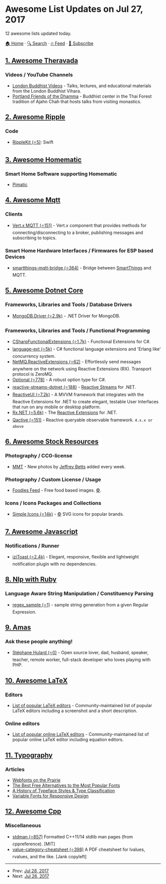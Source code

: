 # Awesome List Updates on Jul 27, 2017

12 awesome lists updated today.

[🏠 Home](/README.md) · [🔍 Search](https://www.trackawesomelist.com/search/) · [🔥 Feed](https://www.trackawesomelist.com/rss.xml) · [📮 Subscribe](https://trackawesomelist.us17.list-manage.com/subscribe?u=d2f0117aa829c83a63ec63c2f&id=36a103854c)



## [1. Awesome Theravada](/content/johnjago/awesome-theravada/README.md)

### Videos / YouTube Channels

*   [London Buddhist Videos](https://www.youtube.com/channel/UCDtDoWqqaE_GMOBf33PtsOA/videos) - Talks, lectures, and educational materials from the London Buddhist Vihara.
*   [Portland Friends of the Dhamma](https://www.youtube.com/channel/UCHLz6Y2gbO2njffgLsV6FrA) - Buddhist center in the Thai Forest tradition of Ajahn Chah that hosts talks from visiting monastics.

## [2. Awesome Ripple](/content/vhpoet/awesome-ripple/README.md)

### Code

*   [RippleKit (⭐5)](https://github.com/xasos/RippleKit): Swift

## [3. Awesome Homematic](/content/homematic-community/awesome-homematic/README.md)

### Smart Home Software supporting Homematic

*   [Pimatic](https://pimatic.org/)

## [4. Awesome Mqtt](/content/hobbyquaker/awesome-mqtt/README.md)

### Clients

*   [Vert.x MQTT (⭐151)](https://github.com/vert-x3/vertx-mqtt) - Vert.x component that provides methods for connecting/disconnecting to a broker, publishing messages and subscribing to topics.

### Smart Home Hardware Interfaces / Firmwares for ESP based Devices

*   [smartthings-mqtt-bridge (⭐364)](https://github.com/stjohnjohnson/smartthings-mqtt-bridge) - Bridge between [SmartThings](https://www.smartthings.com/) and MQTT.

## [5. Awesome Dotnet Core](/content/thangchung/awesome-dotnet-core/README.md)

### Frameworks, Libraries and Tools / Database Drivers

*   [MongoDB.Driver (⭐2.9k)](https://github.com/mongodb/mongo-csharp-driver) - .NET Driver for MongoDB.

### Frameworks, Libraries and Tools / Functional Programming

*   [CSharpFunctionalExtensions (⭐1.7k)](https://github.com/vkhorikov/CSharpFunctionalExtensions) - Functional Extensions for C#.
*   [language-ext (⭐5k)](https://github.com/louthy/language-ext) - C# functional language extensions and 'Erlang like' concurrency system.
*   [NetMQ.ReactiveExtensions (⭐62)](https://github.com/NetMQ/NetMQ.ReactiveExtensions) - Effortlessly send messages anywhere on the network using Reactive Extensions (RX). Transport protocol is ZeroMQ.
*   [Optional (⭐778)](https://github.com/nlkl/Optional) - A robust option type for C#.
*   [reactive-streams-dotnet (⭐188)](https://github.com/reactive-streams/reactive-streams-dotnet) - [Reactive Streams](http://www.reactive-streams.org/) for .NET.
*   [ReactiveUI (⭐7.2k)](https://github.com/reactiveui/ReactiveUI) - A MVVM framework that integrates with the Reactive Extensions for .NET to create elegant, testable User Interfaces that run on any mobile or desktop platform.
*   [Rx.NET (⭐5.6k)](https://github.com/Reactive-Extensions/Rx.NET) - The [Reactive Extensions](http://reactivex.io) for .NET.
*   [Qactive (⭐151)](https://github.com/RxDave/Qactive) - Reactive queryable observable framework. `4.x.x or above`

## [6. Awesome Stock Resources](/content/neutraltone/awesome-stock-resources/README.md)

### Photography / CC0-license

*   [MMT](https://mmtstock.com/) - New photos by [Jeffrey Betts](http://jeffreybetts.me/) added every week.

### Photography / Custom License / Usage

*   [Foodies Feed](https://www.foodiesfeed.com/) - Free food based images. [:copyright:](https://www.foodiesfeed.com/faq/).

### Icons / Icons Packages and Collections

*   [Simple Icons (⭐14k)](https://github.com/simple-icons/simple-icons) - [:copyright:](http://artlibre.org/licence/lal/en/) SVG icons for popular brands.

## [7. Awesome Javascript](/content/sorrycc/awesome-javascript/README.md)

### Notifications / Runner

*   [iziToast (⭐2.4k)](https://github.com/dolce/iziToast) - Elegant, responsive, flexible and lightweight notification plugin with no dependencies.

## [8. Nlp with Ruby](/content/arbox/nlp-with-ruby/README.md)

### Language Aware String Manipulation / Constituency Parsing

*   [regex\_sample (⭐1)](https://github.com/mochizukikotaro/regex_sample) -
    sample string generation from a given Regular Expression.

## [9. Amas](/content/sindresorhus/amas/README.md)

### Ask these people anything!

*   [Stéphane Hulard (⭐0)](https://github.com/shulard/ama) - Open source lover, dad, husband, speaker, teacher, remote worker, full-stack developer who loves playing with PHP.

## [10. Awesome LaTeX](/content/egeerardyn/awesome-LaTeX/README.md)

### Editors

*   [List of popular LaTeX editors](https://tex.stackexchange.com/questions/339/latex-editors-ides) - Community-maintained list of popular LaTeX editors including a screenshot and a short description.

### Online editors

*   [List of popular online LaTeX editors](https://tex.stackexchange.com/questions/3/compiling-documents-online/1654#1654) - Community-maintained list of popular online LaTeX editor including equation editors.

## [11. Typography](/content/deanhume/typography/README.md)

### Articles

*   [Webfonts on the Prairie](https://alistapart.com/article/webfonts-on-the-prairie)
*   [The Best Free Alternatives to the Most Popular Fonts](https://blog.spoongraphics.co.uk/articles/the-best-free-alternatives-to-the-most-popular-fonts)
*   [A History of Typeface Styles & Type Classification](https://blog.spoongraphics.co.uk/articles/a-history-of-typeface-styles-type-classification)
*   [Variable Fonts for Responsive Design](https://alistapart.com/blog/post/variable-fonts-for-responsive-design)

## [12. Awesome Cpp](/content/fffaraz/awesome-cpp/README.md)

### Miscellaneous

*   [stdman (⭐857)](https://github.com/jeaye/stdman) Formatted C++11/14 stdlib man pages (from cppreference). \[MIT]
*   [value-category-cheatsheet (⭐398)](https://github.com/jeaye/value-category-cheatsheet) A PDF cheatsheet for lvalues, rvalues, and the like. \[Jank copyleft]

---

- Prev: [Jul 28, 2017](/content/2017/07/28/README.md)
- Next: [Jul 26, 2017](/content/2017/07/26/README.md)